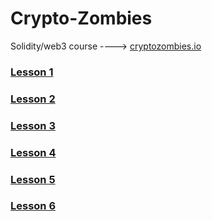 # Crypto-Zombies
Solidity/web3 course ----> <a href="https://cryptozombies.io">cryptozombies.io</a>

<h3><a href="https://share.cryptozombies.io/en/lesson/1/share/pelle?id=Y3p8NTQ5MDQz">Lesson 1</h3></a>
<h3><a href="https://share.cryptozombies.io/en/lesson/2/share/pelle?id=Y3p8NTQ5MDQz">Lesson 2</h3></a>
<h3><a href="https://share.cryptozombies.io/en/lesson/3/share/pelle?id=Y3p8NTQ5MDQz">Lesson 3</h3></a>
<h3><a href="https://share.cryptozombies.io/en/lesson/4/share/pelle?id=WyJjenw1NDkwNDMiLDEsMTRd">Lesson 4</h3></a>
<h3><a href="https://share.cryptozombies.io/en/lesson/5/share/H4XF13LD_MORRIS_💯💯😎💯💯?id=Y3p8NTQ5MDQz">Lesson 5</h3></a>
<h3><a href="https://share.cryptozombies.io/en/lesson/6/share/The_Phantom_of_Web3?id=Y3p8NTQ5MDQz">Lesson 6</h3></a>


